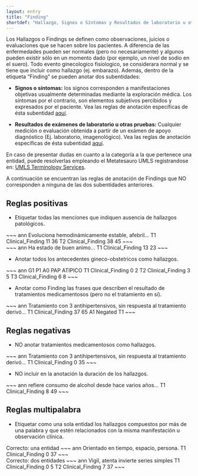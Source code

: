 ```yaml
---
layout: entry
title: "Finding"
shortdef: "Hallazgo, Signos o Síntomas y Resultados de laboratorio u otras pruebas"
---
```


Los Hallazgos o Findings se definen como observaciones, juicios o evaluaciones que se hacen sobre los pacientes. A diferencia de las enfermedades pueden ser normales (pero no necesariamente) y algunos pueden existir sólo en un momento dado (por ejemplo, un nivel de sodio en el suero). Todo evento ginecologico fisiologico, se considerara normal y se tiene que incluir como hallazgo (ej. embarazo). Además, dentro de la etiqueta “Finding” se pueden anotar dos subentidades: 

  * **Signos o síntomas:** los signos corresponden a manifestaciones objetivas usualmente determinadas mediante la exploración médica. Los síntomas por el contrario, son elementos subjetivos percibidos y expresados por el paciente. Vea las reglas de anotación específicas de ésta subentidad [aquí](../finding/Sign%20or%20Symptom).

  * **Resultados de exámenes de laboratorio u otras pruebas:** Cualquier medición o evaluación obtenida a partir de un exámen de apoyo diagnóstico (Ej. laboratorio, imagenológico). Vea las reglas de anotación específicas de ésta subentidad [aquí](../finding/Laboratory%20or%20Test%20Result).

En caso de presentar dudas en cuanto a la categoría a la que pertenece una entidad, puede resolverlas empleando el Metatesauro UMLS registrandose en: [UMLS Terminology Services](https://uts.nlm.nih.gov//license.html).  

A continuación se encuentran las reglas de anotación de Findings que NO corresponden a ninguna de las dos subentidades anteriores.

## Reglas positivas

* Etiquetar todas las menciones que indiquen ausencia de hallazgos patológicos.

<div class="annotation-correct" markdown="1">
~~~ ann
Evoluciona hemodinámicamente estable, afebril…
T1 Clinical_Finding 11 36 
T2 Clinical_Finding 38 45 
~~~
</div>

<div class="annotation-correct" markdown="1">
~~~ ann
Ha estado de buen animo…
T1 Clinical_Finding 13 23 
~~~
</div>

* Anotar todos los antecedentes gineco-obstetricos como hallazgos.

<div class="annotation-correct" markdown="1">
~~~ ann
G1 P1 A0 PAP ATIPICO
T1 Clinical_Finding 0 2 
T2 Clinical_Finding 3 5 
T3 Clinical_Finding 6 8 
~~~
</div>

<!---
Esto debería ir en otra categoría dentro de finding llamada Factores de riesgo
* Etiquetar dentro de esta categoría las frases que describen hábitos de consumo.

<div class="annotation-correct" markdown="1">
~~~ ann
Consumo de alcohol: +, conusmo de cigarro: - ....
T1 Clinical_Finding 11 21 
T2 Clinical_Finding 34 44 
~~~
</div>
-->

* Anotar como Finding las frases que describen el resultado de tratamientos medicamentosos (pero no el tratamiento en sí).

<div class="annotation-correct" markdown="1">
~~~ ann
Tratamiento con 3 antihipertensivos, sin respuesta al tratamiento derivó...
T1 Clinical_Finding 37 65 
A1 Negated T1 
~~~
</div>

## Reglas negativas

* NO anotar tratamientos medicamentosos como hallazgos.

<div class="annotation-incorrect" markdown="1">
~~~ ann
Tratamiento con 3 antihipertensivos, sin respuesta al tratamiento derivó...
T1 Clinical_Finding 0 35 
~~~
</div>

* NO incluir en la anotación la duración de los hallazgos.

<div class="annotation-incorrect" markdown="1">
~~~ ann
refiere consumo de alcohol desde hace varios años…
T1 Clinical_Finding 8 49 
~~~
</div>

## Reglas multipalabra

* Etiquetar como una sola entidad los hallazgos compuestos por más de una palabra y que estén relacionados con la misma manifestación u observación clínica.

<div class="annotation-correct" markdown="1">
Correcto: una entidad
~~~ ann
Orientado en tiempo, espacio, persona.
T1 Clinical_Finding 0 37 
~~~
</div>

<div class="annotation-correct" markdown="1">
Correcto: dos entidades
~~~ ann
Vigil, atenta invierte series simples
T1 Clinical_Finding 0 5 
T2 Clinical_Finding 7 37 
~~~
</div>
